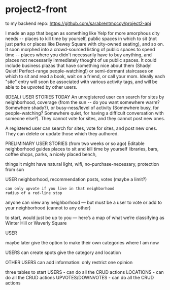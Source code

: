 # project2-front

to my backend repo: https://github.com/sarabrentmccoy/project2-api

I made an app that began as something like Yelp for more amorphous city needs -- places to kill time by yourself, public spaces in which to sit (not just parks or places like Dewey Square with city-owned seating), and so on. It soon morphed into a crowd-sourced listing of public spaces to spend time -- places where you didn't necessarily have to buy anything, and places not necessarily immediately thought of us public spaces. It could include business plazas that have something nice about them (Shady! Quiet! Perfect-range people-watching!) or semi-dormant staircases on which to sit and read a book, wait on a friend, or call your mom. Ideally each "site" entry will soon be associated with various activity tags, and will be able to be upvoted by other users. 


(IDEAL) USER STORIES TODAY
An unregistered user can search for sites by neighborhood, coverage (from the sun -- do you want somewhere warm? Somewhere shady?), or busy-ness/level of activity (Somewhere busy, for people-watching? Somewhere quiet, for having a difficult conversation with someone else?). They cannot vote for sites, and they cannot post new ones.

A registered user can search for sites, vote for sites, and post new ones. They can delete or update those which they authored.



PRELIMINARY USER STORIES (from two weeks or so ago)
Editable neighborhood guides
	places to sit and kill time by yourself
		libraries, bars, coffee shops, parks, a nicely placed bench, 
	

things it might have
	natural light,
	wifi,
	no-purchase-necessary,
	protection from sun
	



USER
neighborhood, 
recommendation posts, 
votes (maybe a limit?) 

	can only upvote if you live in that neighborhood
	radius of a red-line stop 

anyone can view any neighborhood — but must be a user to vote or add to your neighborhood (cannot to any other) 

to start, would just be up to you — here’s a map of what we’re classifying as Winter Hill or Waverly Square


USER 



maybe later give the option to make their own categories
	where I am now 

USERS can
	create spots
	give the category and location



OTHER USERS can
	add information:
		only restrict one opinion

three tables to start
	USERS - can do all the CRUD actions
	LOCATIONS - can do all the CRUD actions
	UPVOTES/DOWNVOTES - can do all the CRUD actions


